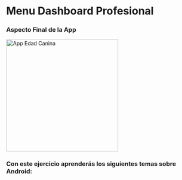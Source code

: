 # Menu Dashboard Profesional

### Aspecto Final de la App

<img src="../../img/05Dashboard.png.png" alt="App Edad Canina" width="300" />

### Con este ejercicio aprenderás los siguientes temas sobre Android: